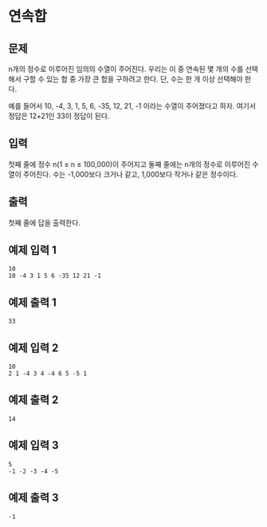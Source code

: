 # 연속합

## 문제
n개의 정수로 이루어진 임의의 수열이 주어진다. 우리는 이 중 연속된 몇 개의 수를 선택해서 구할 수 있는 합 중 가장 큰 합을 구하려고 한다. 단, 수는 한 개 이상 선택해야 한다.

예를 들어서 10, -4, 3, 1, 5, 6, -35, 12, 21, -1 이라는 수열이 주어졌다고 하자. 여기서 정답은 12+21인 33이 정답이 된다.

## 입력
첫째 줄에 정수 n(1 ≤ n ≤ 100,000)이 주어지고 둘째 줄에는 n개의 정수로 이루어진 수열이 주어진다. 수는 -1,000보다 크거나 같고, 1,000보다 작거나 같은 정수이다.

## 출력
첫째 줄에 답을 출력한다.

## 예제 입력 1
```
10
10 -4 3 1 5 6 -35 12 21 -1
```
## 예제 출력 1
```
33
```
## 예제 입력 2
```
10
2 1 -4 3 4 -4 6 5 -5 1
```
## 예제 출력 2
```
14
```
## 예제 입력 3
```
5
-1 -2 -3 -4 -5
```
## 예제 출력 3
```
-1
```